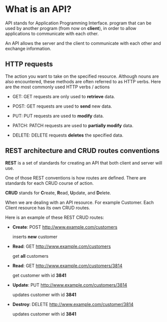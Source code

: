 # What is an API?

API stands for Application Programming Interface.
program that can be used by another program (from now on **client**), in order to allow applications to communicate with each other.

An API allows the server and the client to communicate with each other and exchange information.

## HTTP requests

The action you want to take on the specified resource. Although nouns are also encountered, these methods are often referred to as HTTP verbs.
Here are the most commonly used HTTP verbs / actions

- GET: GET requests are only used to **retrieve** data.

- POST: GET requests are used to **send** new data.

- PUT: PUT requests are used to **modify** data.

- PATCH: PATCH requests are used to **partially modify** data.

- DELETE: DELETE requests **deletes** the specified data.

## REST architecture and CRUD routes conventions

**REST** is a set of standards for creating an API that both client and server will use. 

One of those REST conventions is how routes are defined. There are standards for each CRUD course of action.

**CRUD** stands for **C**reate, **R**ead, **U**pdate, and **D**elete.

When we are dealing with an API resource. For example Customer. Each Client resource has its own CRUD routes.

Here is an example of these REST CRUD routes:


- **Create**: POST http://www.example.com/customers

  inserts  **new** customer

- **Read**: GET http://www.example.com/customers

  get **all**  customers

- **Read**: GET http://www.example.com/customers/3814

  get  customer with id **3841**

- **Update**: PUT http://www.example.com/customers/3814

  updates  customer with id **3841**

- **Destroy**: DELETE http://www.example.com/customer/3814

  updates  customer with id **3841**
